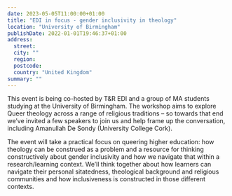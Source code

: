 ```yaml
---
date: 2023-05-05T11:00:00+01:00
title: "EDI in focus - gender inclusivity in theology"
location: "University of Birmingham"
publishDate: 2022-01-01T19:46:37+01:00
address:
  street:
  city: ""
  region:
  postcode:
  country: "United Kingdom"
summary: ""
---
```


This event is being co-hosted by T&R EDI and a group of MA students studying at the University of Birmingham. The workshop aims to explore Queer theology across a range of religious traditions – so towards that end we’ve invited a few speakers to join us and help frame up the conversation, including Amanullah De Sondy (University College Cork).
 
The event will take a practical focus on queering higher education: how theology can be construed as a problem and a resource for thinking constructively about gender inclusivity and how we navigate that within a research/learning context. We’ll think together about how learners can navigate their personal sitatedness, theological background and religious communities and how inclusiveness is constructed in those different contexts.